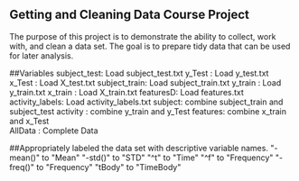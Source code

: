 ## Getting and Cleaning Data Course Project
 The purpose of this project is to demonstrate the ability to collect, work with, and clean a data set. The goal is to prepare tidy data that can be used for later analysis.

##Variables
subject_test: Load subject_test.txt
y_Test : Load y_test.txt
x_Test : Load X_test.txt
subject_train: Load subject_train.txt
y_train : Load y_train.txt
x_train : Load X_train.txt
featuresD: Load features.txt
activity_labels: Load activity_labels.txt
subject: combine subject_train and subject_test
activity : combine y_train and y_Test
features: combine x_train and  x_Test	
AllData : Complete Data



##Appropriately labeled the data set with descriptive variable names.
"-mean()" to "Mean"
"-std()" to "STD"
"^t" to "Time"
"^f" to "Frequency"
"-freq()" to "Frequency"
"tBody" to  "TimeBody"
